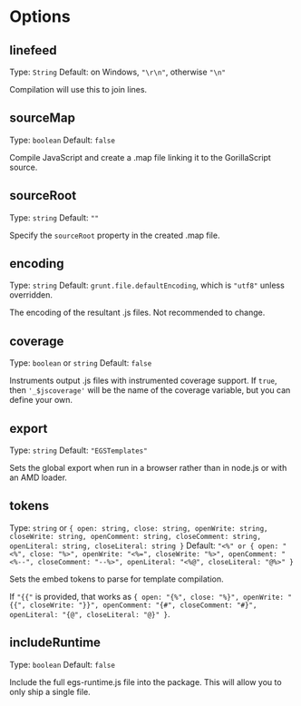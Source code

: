 # Options

## linefeed
Type: `String`
Default: on Windows, `"\r\n"`, otherwise `"\n"`

Compilation will use this to join lines.

## sourceMap
Type: `boolean`
Default: `false`

Compile JavaScript and create a .map file linking it to the GorillaScript source.

## sourceRoot
Type: `string`
Default: `""`

Specify the `sourceRoot` property in the created .map file.

## encoding
Type: `string`
Default: `grunt.file.defaultEncoding`, which is `"utf8"` unless overridden.

The encoding of the resultant .js files. Not recommended to change.

## coverage
Type: `boolean` or `string`
Default: `false`

Instruments output .js files with instrumented coverage support. If `true`, then `'_$jscoverage'` will be the name of the coverage variable, but you can define your own.

## export
Type: `string`
Default: `"EGSTemplates"`

Sets the global export when run in a browser rather than in node.js or with an AMD loader.


## tokens
Type: `string` or `{ open: string, close: string, openWrite: string, closeWrite: string, openComment: string, closeComment: string, openLiteral: string, closeLiteral: string }`
Default: `"<%" or { open: "<%", close: "%>", openWrite: "<%=", closeWrite: "%>", openComment: "<%--", closeComment: "--%>", openLiteral: "<%@", closeLiteral: "@%>" }`

Sets the embed tokens to parse for template compilation.

If `"{{"` is provided, that works as `{ open: "{%", close: "%}", openWrite: "{{", closeWrite: "}}", openComment: "{#", closeComment: "#}", openLiteral: "{@", closeLiteral: "@}" }`.

## includeRuntime
Type: `boolean`
Default: `false`

Include the full egs-runtime.js file into the package. This will allow you to only ship a single file.
